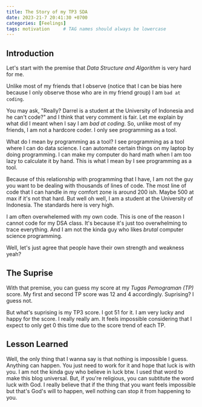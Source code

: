 ```yaml
---
title: The Story of my TP3 SDA
date: 2023-21-7 20:41:30 +0700
categories: [Feelings]
tags: motivation     # TAG names should always be lowercase
---
```


## Introduction

Let's start with the premise that _Data Structure and Algorithm_ is very hard for me.

Unlike most of my friends that I observe (notice that I can be bias here because I only observe those who are in my friend group) I am `bad at coding`.

You may ask, "Really? Darrel is a student at the University of Indonesia and he can't code?" and I think that very comment is fair. Let me explain by what did I meant when I say I am _bad at coding_. So, unlike most of my friends, I am not a hardcore coder. I only see programming as a tool.

What do I mean by programming as a tool? I see programming as a tool where I can do data science. I can automate certain things on my laptop by doing programming. I can make my computer do hard math when I am too lazy to calculate it by hand. This is what I mean by I see programming as a tool.

Because of this relationship with programming that I have, I am not the guy you want to be dealing with thousands of lines of code. The most line of code that I can handle in my comfort zone is around 200 ish. Maybe 500 at max if it's not that hard. But well oh well, I am a student at the University of Indonesia. The standards here is very high.

I am often overwhelemed with my own code. This is one of the reason I cannot code for my DSA class. It's because it's just too overwhelming to trace everything. And I am not the kinda guy who likes _brutal_ computer science programming. 

Well, let's just agree that people have their own strength and weakness yeah?

## The Suprise

With that premise, you can guess my score at my _Tugas Pemograman (TP)_ score. My first and second TP score was 12 and 4 accordingly. Suprising? I guess not.

But what's suprising is my TP3 score. I got 51 for it. I am very lucky and happy for the score. I really really am. It feels impossible considering that I expect to only get 0 this time due to the score trend of each TP.

## Lesson Learned

Well, the only thing that I wanna say is that nothing is impossible I guess. Anything can happen. You just need to work for it and hope that luck is with you. I am not the kinda guy who believe in luck btw. I used that word to make this blog universal. But, if you're religious, you can subtitute the word luck with God. I really believe that if the thing that you want feels impossible but that's God's will to happen, well nothing can stop it from happening to you.